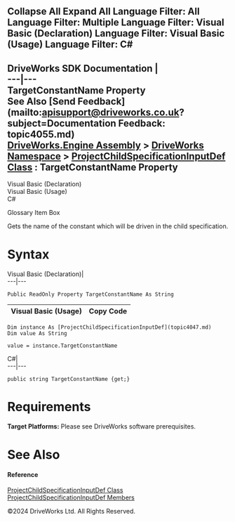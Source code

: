        

 Collapse All Expand All  Language Filter: All  Language Filter: Multiple  Language Filter: Visual Basic (Declaration) Language Filter: Visual Basic (Usage) Language Filter: C#  
---  
DriveWorks SDK Documentation  |   
---|---  
TargetConstantName Property   
See Also [Send Feedback](mailto:apisupport@driveworks.co.uk?subject=Documentation Feedback: topic4055.md)  
[DriveWorks.Engine Assembly](topic2156.md) > [DriveWorks Namespace](topic2159.md) > [ProjectChildSpecificationInputDef Class](topic4047.md) : TargetConstantName Property  
---  
  
Visual Basic (Declaration)    
Visual Basic (Usage)    
C# 

Glossary Item Box

Gets the name of the constant which will be driven in the child specification. 

# Syntax

Visual Basic (Declaration)|   
---|---  
      
    
    Public ReadOnly Property TargetConstantName As String  
  
Visual Basic (Usage)| Copy Code  
---|---  
      
    
    Dim instance As [ProjectChildSpecificationInputDef](topic4047.md)
    Dim value As String
     
    value = instance.TargetConstantName  
  
C#|   
---|---  
      
    
    public string TargetConstantName {get;}  
  
# Requirements

**Target Platforms:** Please see DriveWorks software prerequisites.

# See Also

#### Reference

[ProjectChildSpecificationInputDef Class](topic4047.md)   
[ProjectChildSpecificationInputDef Members](topic4048.md)

©2024 DriveWorks Ltd. All Rights Reserved.
